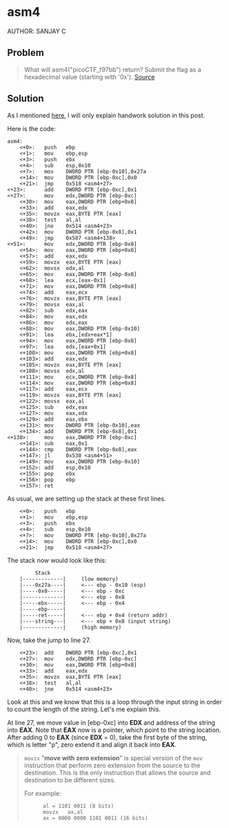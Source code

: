 # asm4
AUTHOR: SANJAY C
## Problem
> What will asm4("picoCTF_f97bb") return? Submit the flag as a hexadecimal value (starting with '0x'). [Source](https://github.com/Henry1601/PicoCTF-Writeup/blob/main/Reverse%20Engineering/asm4/test4.S)
## Solution
As I mentioned [here](https://github.com/Henry1601/PicoCTF-Writeup/tree/main/Reverse%20Engineering/asm1), I will only explain handwork solution in this post.

Here is the code:
```
asm4:
	<+0>:	push   ebp
	<+1>:	mov    ebp,esp
	<+3>:	push   ebx
	<+4>:	sub    esp,0x10
	<+7>:	mov    DWORD PTR [ebp-0x10],0x27a
	<+14>:	mov    DWORD PTR [ebp-0xc],0x0
	<+21>:	jmp    0x518 <asm4+27>
<+23>:		add    DWORD PTR [ebp-0xc],0x1
<+27>:		mov    edx,DWORD PTR [ebp-0xc]
	<+30>:	mov    eax,DWORD PTR [ebp+0x8]
	<+33>:	add    eax,edx
	<+35>:	movzx  eax,BYTE PTR [eax]
	<+38>:	test   al,al
	<+40>:	jne    0x514 <asm4+23>
	<+42>:	mov    DWORD PTR [ebp-0x8],0x1
	<+49>:	jmp    0x587 <asm4+138>
<+51>:		mov    edx,DWORD PTR [ebp-0x8]
	<+54>:	mov    eax,DWORD PTR [ebp+0x8]
	<+57>:	add    eax,edx
	<+59>:	movzx  eax,BYTE PTR [eax]
	<+62>:	movsx  edx,al
	<+65>:	mov    eax,DWORD PTR [ebp-0x8]
	<+68>:	lea    ecx,[eax-0x1]
	<+71>:	mov    eax,DWORD PTR [ebp+0x8]
	<+74>:	add    eax,ecx
	<+76>:	movzx  eax,BYTE PTR [eax]
	<+79>:	movsx  eax,al
	<+82>:	sub    edx,eax
	<+84>:	mov    eax,edx
	<+86>:	mov    edx,eax
	<+88>:	mov    eax,DWORD PTR [ebp-0x10]
	<+91>:	lea    ebx,[edx+eax*1]
	<+94>:	mov    eax,DWORD PTR [ebp-0x8]
	<+97>:	lea    edx,[eax+0x1]
	<+100>:	mov    eax,DWORD PTR [ebp+0x8]
	<+103>:	add    eax,edx
	<+105>:	movzx  eax,BYTE PTR [eax]
	<+108>:	movsx  edx,al
	<+111>:	mov    ecx,DWORD PTR [ebp-0x8]
	<+114>:	mov    eax,DWORD PTR [ebp+0x8]
	<+117>:	add    eax,ecx
	<+119>:	movzx  eax,BYTE PTR [eax]
	<+122>:	movsx  eax,al
	<+125>:	sub    edx,eax
	<+127>:	mov    eax,edx
	<+129>:	add    eax,ebx
	<+131>:	mov    DWORD PTR [ebp-0x10],eax
	<+134>:	add    DWORD PTR [ebp-0x8],0x1
<+138>: 	mov    eax,DWORD PTR [ebp-0xc]
	<+141>:	sub    eax,0x1
	<+144>:	cmp    DWORD PTR [ebp-0x8],eax
	<+147>:	jl     0x530 <asm4+51>
	<+149>:	mov    eax,DWORD PTR [ebp-0x10]
	<+152>:	add    esp,0x10
	<+155>:	pop    ebx
	<+156>:	pop    ebp
	<+157>:	ret
```
As usual, we are setting up the stack at these first lines.
```
	<+0>:	push   ebp
	<+1>:	mov    ebp,esp
	<+3>:	push   ebx
	<+4>:	sub    esp,0x10
	<+7>:	mov    DWORD PTR [ebp-0x10],0x27a
	<+14>:	mov    DWORD PTR [ebp-0xc],0x0
	<+21>:	jmp    0x518 <asm4+27>
```
The stack now would look like this:
```
	     Stack
	|-------------|		(low memory)
	|----0x27a----|		<--- ebp - 0x10 (esp)
	|-----0x0-----|		<--- ebp - 0xc
	|-------------|		<--- ebp - 0x8
	|-----ebx-----|		<--- ebp - 0x4
	|-----ebp-----|
	|-----ret-----|		<--- ebp + 0x4 (return addr)
	|----string---|		<--- ebp + 0x8 (input string)
	|-------------|		(high memory)
```
Now, take the jump to line 27.
```
	<+23>:	add    DWORD PTR [ebp-0xc],0x1
	<+27>:	mov    edx,DWORD PTR [ebp-0xc]
	<+30>:	mov    eax,DWORD PTR [ebp+0x8]
	<+33>:	add    eax,edx
	<+35>:	movzx  eax,BYTE PTR [eax]
	<+38>:	test   al,al
	<+40>:	jne    0x514 <asm4+23>
```
Look at this and we know that this is a loop through the input string in order to count the length of the string. Let's me explain this.

At line 27, we move value in [ebp-0xc] into **EDX** and address of the string into **EAX**. Note that **EAX** now is a pointer, which point to the string location. After adding 0 to **EAX** (since **EDX** = 0), take the first byte of the string, which is letter "p", zero extend it and align it back into **EAX**.
>`movzx` "**move with zero extension**" is special version of the `mov` instruction that perform zero extension from the source to the destination. This is the only instruction that allows the source and destination to be different sizes.
>
>For example:
>```
>		al = 1101 0011 (8 bits)
>		movzx	ax,al
>		ax = 0000 0000 1101 0011 (16 bits)
>```

